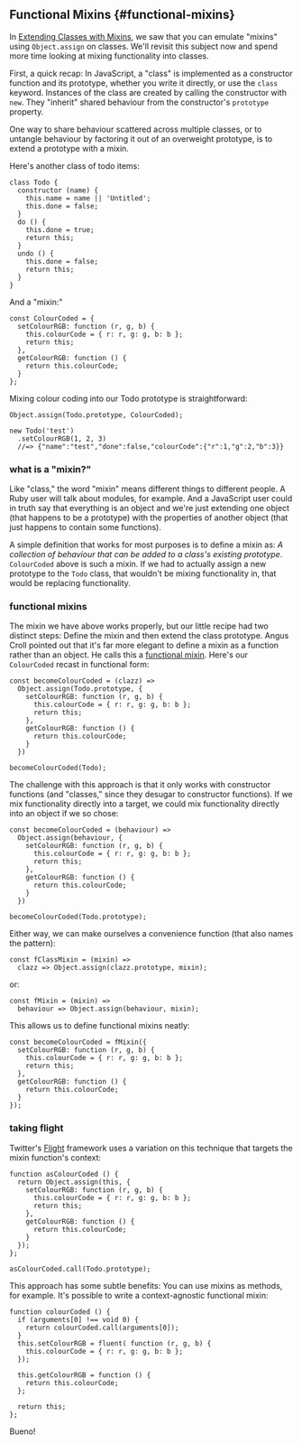 ## Functional Mixins {#functional-mixins}

In [Extending Classes with Mixins](#classes-and-mixins), we saw that you can emulate "mixins" using `Object.assign` on classes. We'll revisit this subject now and spend more time looking at mixing functionality into classes.

First, a quick recap: In JavaScript, a "class" is implemented as a constructor function and its prototype, whether you write it directly, or use the `class` keyword. Instances of the class are created by calling the constructor with `new`. They "inherit" shared behaviour from the constructor's `prototype` property.

One way to share behaviour scattered across multiple classes, or to untangle behaviour by factoring it out of an overweight prototype, is to extend a prototype with a mixin.

Here's another class of todo items:

    class Todo {
      constructor (name) {
        this.name = name || 'Untitled';
        this.done = false;
      }
      do () {
        this.done = true;
        return this;
      }
      undo () {
        this.done = false;
        return this;
      }
    }

And a "mixin:"

    const ColourCoded = {
      setColourRGB: function (r, g, b) {
        this.colourCode = { r: r, g: g, b: b };
        return this;
      },
      getColourRGB: function () {
        return this.colourCode;
      }
    };
    
Mixing colour coding into our Todo prototype is straightforward:

    Object.assign(Todo.prototype, ColourCoded);
    
    new Todo('test')
      .setColourRGB(1, 2, 3)
      //=> {"name":"test","done":false,"colourCode":{"r":1,"g":2,"b":3}}
    
### what is a "mixin?"

Like "class," the word "mixin" means different things to different people. A Ruby user will talk about modules, for example. And a JavaScript user could in truth say that everything is an object and we're just extending one object (that happens to be a prototype) with the properties of another object (that just happens to contain some functions).

A simple definition that works for most purposes is to define a mixin as: *A collection of behaviour that can be added to a class's existing prototype*. `ColourCoded` above is such a mixin. If we had to actually assign a new prototype to the `Todo` class, that wouldn't be mixing functionality in, that would be replacing functionality.

### functional mixins

The mixin we have above works properly, but our little recipe had two distinct steps: Define the mixin and then extend the class prototype. Angus Croll pointed out that it's far more elegant to define a mixin as a function rather than an object. He calls this a [functional mixin][fm]. Here's our `ColourCoded` recast in functional form:

    const becomeColourCoded = (clazz) =>
      Object.assign(Todo.prototype, {
        setColourRGB: function (r, g, b) {
          this.colourCode = { r: r, g: g, b: b };
          return this;
        },
        getColourRGB: function () {
          return this.colourCode;
        }
      })
    
    becomeColourCoded(Todo);

The challenge with this approach is that it only works with constructor functions (and "classes," since they desugar to constructor functions). If we mix functionality directly into a target, we could mix functionality directly into an object if we so chose:

    const becomeColourCoded = (behaviour) =>
      Object.assign(behaviour, {
        setColourRGB: function (r, g, b) {
          this.colourCode = { r: r, g: g, b: b };
          return this;
        },
        getColourRGB: function () {
          return this.colourCode;
        }
      })
    
    becomeColourCoded(Todo.prototype);

Either way, we can make ourselves a convenience function (that also names the pattern):

    const fClassMixin = (mixin) =>
      clazz => Object.assign(clazz.prototype, mixin);
or:

    const fMixin = (mixin) =>
      behaviour => Object.assign(behaviour, mixin);

This allows us to define functional mixins neatly:

    const becomeColourCoded = fMixin({
      setColourRGB: function (r, g, b) {
        this.colourCode = { r: r, g: g, b: b };
        return this;
      },
      getColourRGB: function () {
        return this.colourCode;
      }
    });

### taking flight

Twitter's [Flight] framework uses a variation on this technique that targets the mixin function's context:

    function asColourCoded () {
      return Object.assign(this, {
        setColourRGB: function (r, g, b) {
          this.colourCode = { r: r, g: g, b: b };
          return this;
        },
        getColourRGB: function () {
          return this.colourCode;
        }
      });
    };
    
    asColourCoded.call(Todo.prototype);
    
This approach has some subtle benefits: You can use mixins as methods, for example. It's possible to write a context-agnostic functional mixin:

    function colourCoded () {
      if (arguments[0] !== void 0) {
        return colourCoded.call(arguments[0]);
      }
      this.setColourRGB = fluent( function (r, g, b) {
        this.colourCode = { r: r, g: g, b: b };
      });
      
      this.getColourRGB = function () {
        return this.colourCode;
      };
      
      return this;
    };

Bueno!

[fm]: https://javascriptweblog.wordpress.com/2011/05/31/a-fresh-look-at-javascript-mixins/ "A fresh look at JavaScript Mixins"
[Flight]: http://flightjs.github.io/
